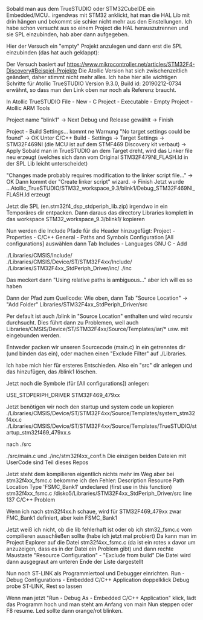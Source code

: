 Sobald man aus dem TrueSTUDIO oder STM32CubeIDE ein Embedded/MCU.. irgendwas mit STM32 anklickt,
hat man die HAL Lib mit drin hängen und bekommt sie schier nicht mehr aus den Einstellungen.
Ich habe schon versucht aus so einem Project die HAL herauszutrennen und sie SPL einzubinden,
hab aber dann aufgegeben.

Hier der Versuch ein "empty" Projekt anzulegen und dann erst die SPL einzubinden (das hat auch geklappt):

Der Versuch basiert auf https://www.mikrocontroller.net/articles/STM32F4-Discovery#Beispiel-Projekte
Die Atollic Version hat sich zwischenzeitlich geändert, daher stimmt nicht mehr alles.
Ich habe hier alle wichtigen Schritte für Atollic TrueSTUDIO Version 9.3.0, Build id: 20190212-0734
erwähnt, so dass man den Link oben nur noch als Referenz braucht.

In Atollic TrueSTUDIO
File - New - C Project -  Executable - Empty Project - Atollic ARM Tools

  Project name "blink1" -> Next
  Debug und Release gewählt -> Finish

Project - Build Settings...
  kommt ne Warnung "No target settings could be found" -> OK
  Unter C/C++ Build - Settings -> Target Settings -> STM32F469NI
  (die MCU ist auf dem STMF469 Discovery kit verbaut)
  -> Apply
  Sobald man in TrueSTUDIO an dem Target dreht, wird das Linker file neu erzeugt (welches sich dann vom
  Original STM32F479NI_FLASH.ld in der SPL Lib leicht unterscheidet)

  "Changes made probably requires modification to the linker script file..." -> OK
  Dann kommt der "Create linker script" wizard. -> Finish
  Jetzt wurde ...Atollic_TrueSTUDIO/STM32_workspace_9.3/blink1/Debug_STM32F469NI_FLASH.ld erzeugt

Jetzt die SPL (en.stm32f4_dsp_stdperiph_lib.zip) irgendwo in ein Temporäres dir entpacken.
Dann daraus das directory Libraries komplett in das workspace STM32_workspace_9.3/blink1/ kopieren

Nun werden die Include Pfade für die Header hinzugefügt:
  Project - Properties - C/C++ General - Paths and Symbols
  Configuration [All configurations] auswählen
  dann Tab Includes - Languages GNU C - Add

  ./Libraries/CMSIS/Include/
  ./Libraries/CMSIS/Device/ST/STM32F4xx/Include/
  ./Libraries/STM32F4xx_StdPeriph_Driver/inc/
  ./inc

  Das meckert dann "Using relative paths is ambiguous..." aber ich will es so haben

Dann der Pfad zum Quellcode:
  Wie oben, dann Tab "Source Location" -> "Add Folder"
  Libraries/STM32F4xx_StdPeriph_Driver/src

  Per default ist auch /blink in "Source Location" enthalten und wird recursiv durchsucht.
  Dies führt dann zu Problemen, weil auch
  Libraries/CMSIS/Device/ST/STM32F4xx/Source/Templates/iar/* usw. mit eingebunden werden.

  Entweder packen wir unseren Sourcecode (main.c) in ein getrenntes dir (und binden das ein), oder
  machen einen "Exclude Filter" auf ./Libraries.

  Ich habe mich hier für ersteres Entschieden.
  Also ein "src" dir anlegen und das hinzufügen, das /blink1 löschen.

Jetzt noch die Symbole (für [All configurations]) anlegen:

  USE_STDPERIPH_DRIVER
  STM32F469_479xx

Jetzt benötigen wir noch den startup und system code un kopieren
  ./Libraries/CMSIS/Device/ST/STM32F4xx/Source/Templates/system_stm32f4xx.c
  ./Libraries/CMSIS/Device/ST/STM32F4xx/Source/Templates/TrueSTUDIO/startup_stm32f469_479xx.s

  nach ./src

  ./src/main.c und ./inc/stm32f4xx_conf.h
  Die einzigen beiden Dateien mit UserCode sind Teil dieses Repos

Jetzt steht dem kompilieren eigentlich nichts mehr im Weg aber bei stm32f4xx_fsmc.c bekomme ich den Fehler:
  Description	Resource	Path	Location	Type
  'FSMC_Bank1' undeclared (first use in this function)	stm32f4xx_fsmc.c	/disko5/Libraries/STM32F4xx_StdPeriph_Driver/src	line 137	C/C++ Problem

  Wenn ich nach stm32f4xx.h schaue, wird für STM32F469_479xx
  zwar FMC_Bank1 definiert, aber kein FSMC_Bank1

  Jetzt weiß ich nicht, ob die lib fehlerhaft ist oder ob ich stm32_fsmc.c vom compilieren ausschließen sollte (habe ich jetzt mal probiert)
  Da kann man im Project Explorer auf die Datei stm32f4xx_fsmc.c (da ist ein rotes x davor um anzuzeigen, dass es in der Datei ein Problem gibt)
  und dann rechte Maustaste "Resource Configuration" - "Exclude from build"
  Die Datei wird dann ausgegraut am unteren Ende der Liste dargestellt

Nun noch ST-LINK als Programmiertool und Debugger einrichten.
Run - Debug Configurations - Embedded C/C++ Application doppelklick
Debug probe ST-LINK, Rest so lassen

Wenn man jetzt "Run - Debug As - Embedded C/C++ Application" klick, lädt das Programm hoch und man steht am Anfang von main
Nun steppen oder F8 resume. Led sollte dann orange/rot blinken.
